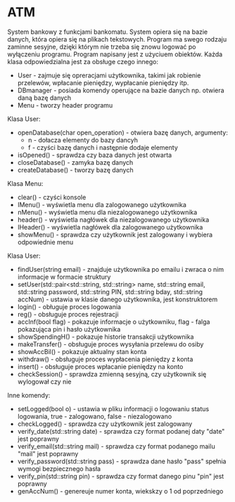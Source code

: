 # ATM
System bankowy z funkcjami bankomatu. System opiera się na bazie danych, która opiera się na plikach tekstowych. Program ma swego rodzaju zaminne sesyjne, dzięki którym nie trzeba się znowu logować po wyłączeniu programu.
Program napisany jest z użyciuem obiektów. Każda klasa odpowiedzialna jest za obsługe czego innego:
  - User - zajmuje się opreracjami użytkownika, takimi jak robienie przelewów, wpłacanie pieniędzy, wypłacanie pieniędzy itp.
  - DBmanager - posiada komendy operujące na bazie danych np. otwiera daną bazę danych
  - Menu - tworzy header programu

Klasa User:
  - openDatabase(char open_operation) - otwiera bazę danych, argumenty:
     - n - dołacza elementy do bazy dancyh
     - f - czyści bazę danych i następnie dodaje elementy
  - isOpened() - sprawdza czy baza danych jest otwarta
  - closeDatabase() - zamyka bazę danych 
  - createDatabase() - tworzy bazę danych

Klasa Menu:
  - clear() - czyści konsole
  - lMenu() - wyświetla menu dla zalogowanego użytkownika
  - nMenu() - wyświetla menu dla niezalogowanego użytkownika
  - header() - wyświetla nagłówek dla niezalogowanego użytkownika
  - lHeader() -  wyświetla nagłówek dla zalogowanego użytkownika
  - showMenu() - sprawdza czy użytkownik jest zalogowany i wybiera odpowiednie menu

Klasa User:
  - findUser(string email) - znajduje użytkownika po emailu i zwraca o nim informacje w formacie struktury
  - setUser(std::pair<std::string, std::string> name, std::string email, std::string password, std::string PIN, std::string bday, std::string accNum) - ustawia w klasie danego użytkownika, jest konstruktorem
  - login() - obługuje proces logowania
  - reg() - obsługuje proces rejestracji
  - accInf(bool flag) - pokazuje informacje o użytkowniku, flag - falga pokazująca pin i hasło użytkownika
  - showSpendingH() - pokazuje historie transakcji użytkownika
  - makeTransfer() - obsługuje proces wysyłania przelewu do osiby
  - showAccBil() - pokazuje aktualny stan konta
  - withdraw() - obsługuje proces wypłacenia pieniędzy z konta
  - insert() - obsługuje proces wpłacanie pieniędzy na konto
  - checkSession() - sprawdza zmienną sesyjną, czy użytkownik się wylogował czy nie
 
 Inne komendy:
  - setLogged(bool o) - ustawia w pliku informacji o logowaniu status logowania, true - zalogowano, false - niezalogowano
  - checkLogged() - sprawdza czy użytkownik jest zalogowany
  - verify_date(std::string date) - sprawdza czy format podanej daty "date" jest poprawny
  - verify_email(std::string mail) - sprawdza czy format podanego mailu "mail" jest poprawny
  - verify_password(std::string pass) - sprawdza dane hasło "pass" spełnia wymogi bezpiecznego hasła
  - verify_pin(std::string pin) - sprawdza czy format danego pinu "pin" jest poprawny 
  - genAccNum() - genereuje numer konta, wiekskzy o 1 od poprzedniego
